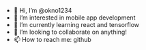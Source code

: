 - 👋 Hi, I’m @okno1234
- 👀 I’m interested in mobile app development
- 🌱 I’m currently learning react and tensorflow
- 💞️ I’m looking to collaborate on anything!
- 📫 How to reach me: github

<!---
okno1234/okno1234 is a ✨ special ✨ repository because its `README.md` (this file) appears on your GitHub profile.
You can click the Preview link to take a look at your changes.
--->
